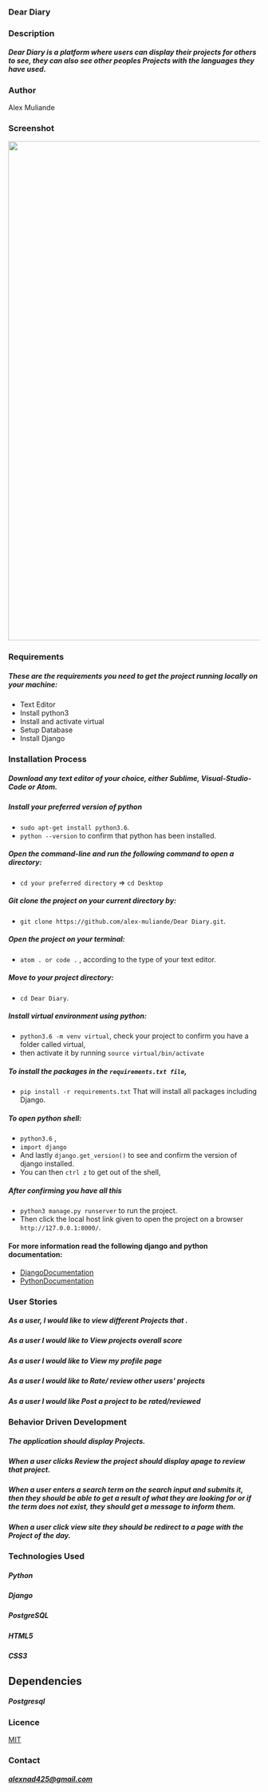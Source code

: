 ### Dear Diary
### Description
##### Dear Diary is a platform where users can display their projects for others to see, they can also  see other peoples Projects with the languages they have used. 
### Author
Alex Muliande


### Screenshot
<img src="https://github.com/alex-muliande/Dear Diary/blob/master/Screenshot%20from%202019-10-25%2016-39-15.png" width="1000">

### Requirements
##### These are the requirements you need to get the project running locally on your machine:
  - Text Editor
  - Install python3
  - Install and activate virtual
  - Setup Database
  - Install Django

### Installation Process
##### Download any text editor of your choice, either Sublime, Visual-Studio-Code or Atom.
##### Install your preferred version of python
  - ```sudo apt-get install python3.6```.
  - ```python --version``` to confirm that python has been installed.
##### Open the command-line and run the following command to open a directory:
  - ```cd your preferred directory``` => ```cd Desktop```
##### Git clone the project on your current directory by:
  - ```git clone https://github.com/alex-muliande/Dear Diary.git```.
##### Open the project on your terminal:
  - ```atom . or code .``` , according to the type of your text editor.
##### Move to your project directory:
  - ```cd Dear Diary```.
##### Install virtual environment using python:
  - ```python3.6 -m venv virtual```, check your project to confirm you have a folder called virtual,
  - then activate it by running ```source virtual/bin/activate```
##### To install the packages in the ```requirements.txt file```,
  - ```pip install -r requirements.txt```  That will install all packages including Django.
##### To open python shell:
  - ```python3.6``` ,
  - ```import django```
  - And lastly ```django.get_version()``` to see and confirm the version of django installed.
  - You can then ```ctrl z``` to get out of the shell,
##### After confirming you have all this
  - ```python3 manage.py runserver``` to run the project.
  - Then click the local host link given to open the project on a browser ```http://127.0.0.1:8000/```.


#### For more information read the following django and python documentation:
  - [DjangoDocumentation](https://docs.djangoproject.com/en/1.11/intro/install/)
  - [PythonDocumentation](https://www.python.org/doc/)


### User Stories
##### As a user, I would like to view different Projects that .
##### As a user I would like to View projects overall score
##### As a user I would like to View my profile page
##### As a user I would like to Rate/ review other users' projects
##### As a user I would like Post a project to be rated/reviewed


### Behavior Driven Development
##### The application should display Projects.
##### When a user clicks Review the  project should display apage to review that project.
##### When a user enters a search term on the search input and submits it, then they should be able to get a result of what they are looking for or if the term does not exist, they should get a message to inform them.
##### When a user click view site they should be redirect to a page with the Project of the day.

### Technologies Used
##### Python
##### Django
##### PostgreSQL
##### HTML5
##### CSS3

## Dependencies
##### Postgresql

### Licence
[MIT](LICENSE)

### Contact
##### alexnad425@gmail.com